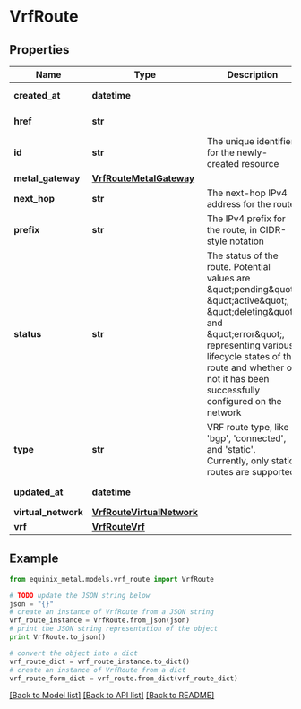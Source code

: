# VrfRoute


## Properties
Name | Type | Description | Notes
------------ | ------------- | ------------- | -------------
**created_at** | **datetime** |  | [optional] [readonly] 
**href** | **str** |  | [optional] [readonly] 
**id** | **str** | The unique identifier for the newly-created resource | [optional] [readonly] 
**metal_gateway** | [**VrfRouteMetalGateway**](VrfRouteMetalGateway.md) |  | [optional] 
**next_hop** | **str** | The next-hop IPv4 address for the route | [optional] 
**prefix** | **str** | The IPv4 prefix for the route, in CIDR-style notation | [optional] 
**status** | **str** | The status of the route. Potential values are \&quot;pending\&quot;, \&quot;active\&quot;, \&quot;deleting\&quot;, and \&quot;error\&quot;, representing various lifecycle states of the route and whether or not it has been successfully configured on the network | [optional] [readonly] 
**type** | **str** | VRF route type, like &#39;bgp&#39;, &#39;connected&#39;, and &#39;static&#39;. Currently, only static routes are supported | [optional] [readonly] 
**updated_at** | **datetime** |  | [optional] [readonly] 
**virtual_network** | [**VrfRouteVirtualNetwork**](VrfRouteVirtualNetwork.md) |  | [optional] 
**vrf** | [**VrfRouteVrf**](VrfRouteVrf.md) |  | [optional] 

## Example

```python
from equinix_metal.models.vrf_route import VrfRoute

# TODO update the JSON string below
json = "{}"
# create an instance of VrfRoute from a JSON string
vrf_route_instance = VrfRoute.from_json(json)
# print the JSON string representation of the object
print VrfRoute.to_json()

# convert the object into a dict
vrf_route_dict = vrf_route_instance.to_dict()
# create an instance of VrfRoute from a dict
vrf_route_form_dict = vrf_route.from_dict(vrf_route_dict)
```
[[Back to Model list]](../README.md#documentation-for-models) [[Back to API list]](../README.md#documentation-for-api-endpoints) [[Back to README]](../README.md)


